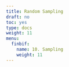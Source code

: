```yaml
---
title: Random Sampling
draft: no
toc: yes
type: docs
weight: 11
menu:
  finbif:
    name: 10. Sampling
    weight: 11
---
```



